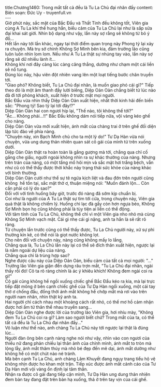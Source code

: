 title:Chương1460: Trong mắt tất cả đều là Tu La Chủ đại nhân đấy
content:
Biên soạn: Đức Uy - truyenfull.vn<br>---<br>Giờ phút này, sắc mặt của Bắc Đẩu và Thất Tinh đều không tốt, Viên gia cùng A Tu La khí thế hung hẵn, biểu cảm của Tu La Chủ lại như là sắp sửa đại khai sát giới. Nhìn bộ dạng như vậy, lần này sợ rằng sẽ không từ bỏ ý đồ...<br>Hết lần này tới lần khác, ngay tại thời điểm quan trọng này Phong tỷ lại xảy ra chuyện. Mà trụ sở chính Không Sợ Minh bên kia, đám trưởng lão cũng luôn luôn nhìn lom lom. Nếu như A Tu La thật sự nhúng tay vào, lần này sợ rằng sẽ dữ nhiều lành ít...<br>Không khí nơi đây càng lúc càng căng thẳng, dường như chạm một cái liền sẽ nổ tung.<br>Đúng lúc này, hậu viên đột nhiên vang lên một loạt tiếng bước chân truyền tới.<br>"Giao phó? Không biết, Tu La Chủ đại nhân, là muốn giao phó cái gì?" Tiếp theo đó là một âm thanh đầy lười biếng, Diệp Oản Oản chẳng biết từ lúc nào đã đi tới phòng khách, xuất hiện ở trước mặt mọi người.<br>Bắc Đẩu vừa nhìn thấy Diệp Oản Oản xuất hiện, nhất thời kinh hãi đến biến sắc: "Phong tỷ! Sao tỷ lại tới đây!?"<br>Diệp Oản Oản hai con ngươi híp lại, "Thế nào, tôi không thể tới?"<br>"Ặc... Không phải…!!" Bắc Đẩu không dám nói tiếp nữa, vội vàng kéo ghế cho nàng.<br>Diệp Oản Oản vừa mới xuất hiện, ánh mắt của chàng trai ở trên ghế đối diện lập tức đảo về phía nàng.<br>"Chuyện này, xin Bạch Minh chủ cho ta một lý do!" Tư Dạ Hàn vừa nói chuyện, vừa ung dung thản nhiên quan sát cô gái của mình từ trên xuống dưới.<br>Diệp Oản Oản thật ra hoàn toàn là gắng gượng mà tới, chẳng qua chỉ cố gắng che giấu, người ngoài không nhìn ra sự khác thường của nàng. Nhưng trên trán của nàng, có một tầng mồ hôi mịn và sắc mặt hơi trắng bệch, vẫn như cũ có thể thấy được thời khắc này trạng thái sức khỏe của nàng khác với bình thường.<br>Diệp Oản Oản cười như thể sự tê ngứa kịch liệt và đau đớn trên người cũng không  hề tồn tại, sắc mặt thờ ơ, thuận miệng nói: "Muốn đánh lộn... Còn cần phải có lý do sao?"<br>Đối với với tình huống bây giờ, trước đó nàng đã sớm kịp chuẩn bị.<br>Coi như là người của A Tu La thật sự tìm tới cửa, trong chuyện này, Viên gia quả thật là không chiếm lý. Huống chi lạc đà gầy còn hơn ngựa béo, Không Sợ Minh bọn họ cũng không phải là tùy tiện ai liền có thể động.<br>Với tâm tính của Tu La Chủ, không thể chỉ vì một Viên gia nho nhỏ mà cùng Không Sợ Minh vạch mặt. Cái gì nhẹ cái gì nặng, anh ta hẳn là sẽ rất rõ ràng.<br>Từ chuyện lần trước cũng có thể thấy được, Tu La Chủ người này, xử sự phi thường kín kẽ, có thể nói là giọt nước không lọt.<br>Cho nên đối với chuyện này, nàng cũng không mấy lo lắng.<br>Chẳng qua là, Tu La Chủ lần này lại có thể sẽ đích thân xuất hiện, ngược lại là nằm ngoài dự liệu của nàng.<br>Chẳng qua chỉ là trùng hợp sao?<br>Nghe được câu này của Diệp Oản Oản, biểu cảm của tất cả mọi người: "..."<br>Trưởng lão Viên gia giận đến dựng râu trợn mắt, "Tu La Chủ đại nhân, ngài thấy rồi đó! Cô ta rõ ràng chính là ác ý khiêu khích! Không đem ngài coi ra gì!"<br>Cô gái cũng không hề ngồi xuống chiếc ghế Bắc Đẩu kéo ra kia, mà lại trực tiếp đặt mông ở bên cạnh chiếc ghế của Tư Dạ Hàn ngồi xuống, một cái tay thờ ơ chống đầu, đồng thời ánh mắt không hề chớp mắt mà rơi vào trên người nam nhân, nhìn thật kỹ anh ta.<br>Hai người chỉ cách nhau một khoảng cách rất nhỏ, có thể mơ hồ cảm nhận được hơi ấm từ thân thể nhau truyền sang…<br>Diệp Oản Oản nghe được lời của trưởng lão Viên gia, hơi nhíu mày, "Không đem Tu La Chủ coi ra gì? Làm sao ngươi biết chứ? Trong mắt của ta, có thể tất cả đều là Tu La Chủ đại nhân đấy..."<br>Vô luận như thế nào, anh chàng Tu La Chủ này tới ngược lại thật là đúng lúc...<br>Người đàn ông bên cạnh nàng nghe nói như vậy, nhìn vào con ngươi của thiếu nữ đang phản chiếu lại thân ảnh của chính mình, ánh mắt to tròn mà lộng lẫy, ánh mắt thâm thúy mà nhỏ bé đẹp đến mê dại, ánh mắt dường như không hề có một chút nào né tránh.<br>Mà bên cạnh Tu La Chủ, anh chàng Lâm Khuyết đang ngụy trang tiểu hộ vệ không nhịn được ho khan một trận. Tiếp xúc được ánh mắt cảnh cáo của Tư Dạ Hàn mới vội vàng ổn định lại tâm thần.<br>Nhận ra được cô gái đang tiếp cận mình, Tư Dạ Hàn ung dung thản nhiên đem bàn tay đang đặt trên bàn hạ xuống, thả ở trên tay vịn của cái ghế.